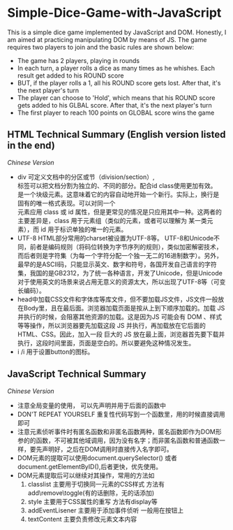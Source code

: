 # Simple-Dice-Game-with-JavaScript
This is a simple dice game implemented by JavaScript and DOM. Honestly, I am aimed at practicing manipulating DOM by means of JS.
The game requires two players to join and the basic rules are shown below:

- The game has 2 players, playing in rounds
- In each turn, a player rolls a dice as many times as he whishes. Each result get added to his ROUND score
- BUT, if the player rolls a 1, all his ROUND score gets lost. After that, it's the next player's turn
- The player can choose to 'Hold', which means that his ROUND score gets added to his GLBAL score. After that, it's the next player's turn
- The first player to reach 100 points on GLOBAL score wins the game

## HTML Technical Summary  (English version listed in the end)
*Chinese Version*
- div 可定义文档中的分区或节（division/section）, <div> 标签可以把文档分割为独立的、不同的部分。配合id class使用更加有效。<div> 是一个块级元素。这意味着它的内容自动地开始一个新行。实际上，换行是 <div> 固有的唯一格式表现。可以对同一个 <div> 元素应用 class 或 id 属性，但是更常见的情况是只应用其中一种。这两者的主要差异是，class 用于元素组（类似的元素，或者可以理解为   某一类元素），而 id 用于标识单独的唯一的元素。
- UTF-8
HTML<head>部分常用的charset被设置为UTF-8等。 UTF-8和Unicode不同，前者是编码规则（将码位转换为字节序列的规则），类似加密解密技术，而后者则是字符集（为每一个字符分配一个独一无二的16进制数字）。另外，最早的是ASCII码，只能显示英文、数字和符号，各国开发自己语言的字符集，我国的是GB2312，为了统一各种语言，开发了Unicode，但是Unicode对于使用英文的场景来说占用无意义的资源太大，所以出现了UTF-8等（可变长编码）。
- head中加载CSS文件和字体库等库文件，但不要加载JS文件，JS文件一般放在Body里，且在最后面。浏览器加载页面是按从上到下顺序加载的。加载 JS 并执行的时候，会阻塞其他资源的加载。这是因为JS 可能会有 DOM 、样式等等操作，所以浏览器要先加载这段 JS 并执行，再加载放在它后面的 HTML、CSS。因此，加入一段    巨大的 JS 放在最上面，浏览器首先要下载并执行，这段时间里面，页面是空白的。所以要避免这种情况发生。
- i /i 用于设置button的图标。

## JavaScript Technical Summary
*Chinese Version*
- 注意全局变量的使用， 可以先声明并用于后面的函数中
- DON'T REPEAT YOURSELF 重复性代码写到一个函数里，用的时候直接调用即可
- 注意元素侦听事件时有匿名函数和非匿名函数两种，匿名函数即作为DOM形参的的函数，不可被其他域调用，因为没有名字；而非匿名函数和普通函数一样，要先声明好，之后在DOM调用时直接传入名字即可。
- DOM元素的提取可以使用document.querySelector() 或者 document.getElementByID(),后者更快，优先使用。
- DOM元素提取后可以继续对其操作，常用的方法如
  1. classlist 主要用于切换同一元素的CSS样式 方法有add\remove\toggle(有的话删除，无的话添加)
  2. style 主要用于CSS属性的重写 方法有display等
  3. addEventLisener 主要用于添加事件侦听 一般用在按钮上
  4. textContent 主要负责修改元素文本内容
